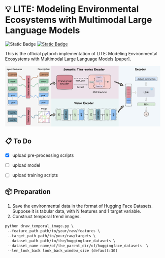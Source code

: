 # :bulb: LITE: Modeling Environmental Ecosystems with Multimodal Large Language Models

![Static Badge](https://img.shields.io/badge/License-MIT-green) [![Static Badge](https://img.shields.io/badge/Paper-Arxiv-red)](https://arxiv.org/abs/2404.01165)

This is the official pytorch implementation of LITE: Modeling Environmental Ecosystems with Multimodal Large Language Models <a href="https://arxiv.org/abs/2404.01165" style="text-decoration:none;">[paper]</a>.

<p align="center">
 <img src="./assets/LITE.jpg" alt="Model Figure" width="800"/>
</p>


## :clipboard: To Do
 - [x] upload pre-processing scripts
 - [ ] upload model
 - [ ] upload training scripts


## 📦 Preparation
1. Save the environmental data in the format of Hugging Face Datasets. Suppose it is tabular data, with N features and 1 target variable.
2. Construct temporal trend images.
```
python draw_temporal_image.py \
 --feature_path path/to/your/raw/features \
 --target_path path/to/your/raw/targets \
 --dataset_path path/to/the/huggingface_datasets \
 --dataset_name name/of/the_parent_dir/of/huggingface_datasets  \
 --len_look_back look_back_window_size (default:30)
```



